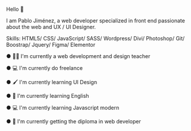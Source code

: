 Hello 👋

I am Pablo Jiménez, a web developer specialized in front end passionate about the web and UX / UI Designer.

Skills: HTML5/ CSS/ JavaScript/ SASS/ Wordpress/ Divi/ Photoshop/ Git/ Boostrap/ Jquery/ Figma/ Elementor

● 👨‍🏫 I'm currently a web development and design teacher

● 💻 I'm currently do freelance

● 🖌 I'm currently learning UI Design

● 📗 I'm currently learning English

● 💻 I'm currently learning Javascript modern

● 📃 I'm currently getting the diploma in web developer





